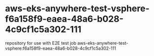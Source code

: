 # aws-eks-anywhere-test-vsphere-f6a158f9-eaea-48a6-b028-4c9cf1c5a302-111
repository for use with E2E test job aws-eks-anywhere-test-vsphere:f6a158f9-eaea-48a6-b028-4c9cf1c5a302-111
